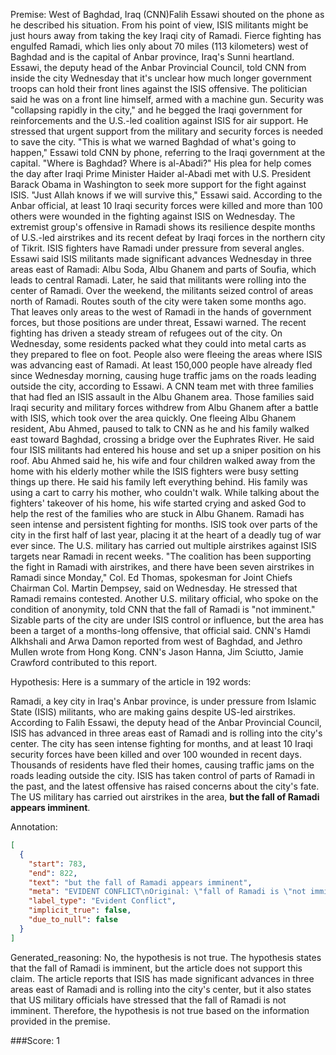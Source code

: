 
Premise:
West of Baghdad, Iraq (CNN)Falih Essawi shouted on the phone as he described his situation. From his point of view, ISIS militants might be just hours away from taking the key Iraqi city of Ramadi. Fierce fighting has engulfed Ramadi, which lies only about 70 miles (113 kilometers) west of Baghdad and is the capital of Anbar province, Iraq's Sunni heartland. Essawi, the deputy head of the Anbar Provincial Council, told CNN from inside the city Wednesday that it's unclear how much longer government troops can hold their front lines against the ISIS offensive. The politician said he was on a front line himself, armed with a machine gun. Security was "collapsing rapidly in the city," and he begged the Iraqi government for reinforcements and the U.S.-led coalition against ISIS for air support. He stressed that urgent support from the military and security forces is needed to save the city. "This is what we warned Baghdad of what's going to happen," Essawi told CNN by phone, referring to the Iraqi government at the capital. "Where is Baghdad? Where is al-Abadi?" His plea for help comes the day after Iraqi Prime Minister Haider al-Abadi met with U.S. President Barack Obama in Washington to seek more support for the fight against ISIS. "Just Allah knows if we will survive this," Essawi said. According to the Anbar official, at least 10 Iraqi security forces were killed and more than 100 others were wounded in the fighting against ISIS on Wednesday. The extremist group's offensive in Ramadi shows its resilience despite months of U.S.-led airstrikes and its recent defeat by Iraqi forces in the northern city of Tikrit. ISIS fighters have Ramadi under pressure from several angles. Essawi said ISIS militants made significant advances Wednesday in three areas east of Ramadi: Albu Soda, Albu Ghanem and parts of Soufia, which leads to central Ramadi. Later, he said that militants were rolling into the center of Ramadi. Over the weekend, the militants seized control of areas north of Ramadi. Routes south of the city were taken some months ago. That leaves only areas to the west of Ramadi in the hands of government forces, but those positions are under threat, Essawi warned. The recent fighting has driven a steady stream of refugees out of the city. On Wednesday, some residents packed what they could into metal carts as they prepared to flee on foot. People also were fleeing the areas where ISIS was advancing east of Ramadi. At least 150,000 people have already fled since Wednesday morning, causing huge traffic jams on the roads leading outside the city, according to Essawi. A CNN team met with three families that had fled an ISIS assault in the Albu Ghanem area. Those families said Iraqi security and military forces withdrew from Albu Ghanem after a battle with ISIS, which took over the area quickly. One fleeing Albu Ghanem resident, Abu Ahmed, paused to talk to CNN as he and his family walked east toward Baghdad, crossing a bridge over the Euphrates River. He said four ISIS militants had entered his house and set up a sniper position on his roof. Abu Ahmed said he, his wife and four children walked away from the home with his elderly mother while the ISIS fighters were busy setting things up there. He said his family left everything behind. His family was using a cart to carry his mother, who couldn't walk. While talking about the fighters' takeover of his home, his wife started crying and asked God to help the rest of the families who are stuck in Albu Ghanem. Ramadi has seen intense and persistent fighting for months. ISIS took over parts of the city in the first half of last year, placing it at the heart of a deadly tug of war ever since. The U.S. military has carried out multiple airstrikes against ISIS targets near Ramadi in recent weeks. "The coalition has been supporting the fight in Ramadi with airstrikes, and there have been seven airstrikes in Ramadi since Monday," Col. Ed Thomas, spokesman for Joint Chiefs Chairman Col. Martin Dempsey, said on Wednesday. He stressed that Ramadi remains contested. Another U.S. military official, who spoke on the condition of anonymity, told CNN that the fall of Ramadi is "not imminent." Sizable parts of the city are under ISIS control or influence, but the area has been a target of a months-long offensive, that official said. CNN's Hamdi Alkhshali and Arwa Damon reported from west of Baghdad, and Jethro Mullen wrote from Hong Kong. CNN's Jason Hanna, Jim Sciutto, Jamie Crawford contributed to this report.


Hypothesis:
Here is a summary of the article in 192 words:

Ramadi, a key city in Iraq's Anbar province, is under pressure from Islamic State (ISIS) militants, who are making gains despite US-led airstrikes. According to Falih Essawi, the deputy head of the Anbar Provincial Council, ISIS has advanced in three areas east of Ramadi and is rolling into the city's center. The city has seen intense fighting for months, and at least 10 Iraqi security forces have been killed and over 100 wounded in recent days. Thousands of residents have fled their homes, causing traffic jams on the roads leading outside the city. ISIS has taken control of parts of Ramadi in the past, and the latest offensive has raised concerns about the city's fate. The US military has carried out airstrikes in the area, **but the fall of Ramadi appears imminent**.

Annotation:
```json
[
  {
    "start": 783,
    "end": 822,
    "text": "but the fall of Ramadi appears imminent",
    "meta": "EVIDENT CONFLICT\nOriginal: \"fall of Ramadi is \"not imminent.\"\nGenerative: \"but the fall of Ramadi appears imminent\"",
    "label_type": "Evident Conflict",
    "implicit_true": false,
    "due_to_null": false
  }
]
```

Generated_reasoning:
No, the hypothesis is not true. The hypothesis states that the fall of Ramadi is imminent, but the article does not support this claim. The article reports that ISIS has made significant advances in three areas east of Ramadi and is rolling into the city's center, but it also states that US military officials have stressed that the fall of Ramadi is not imminent. Therefore, the hypothesis is not true based on the information provided in the premise.

###Score:
1
